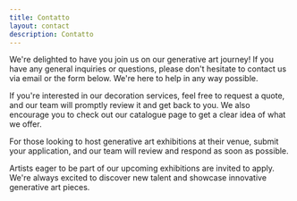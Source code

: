 ```yaml
---
title: Contatto
layout: contact
description: Contatto
---
```


We're delighted to have you join us on our generative art journey! If you have any general inquiries or questions, please don't hesitate to contact us via email or the form below. We're here to help in any way possible.

If you're interested in our decoration services, feel free to request a quote, and our team will promptly review it and get back to you. We also encourage you to check out our catalogue page to get a clear idea of what we offer.

For those looking to host generative art exhibitions at their venue, submit your application, and our team will review and respond as soon as possible.

Artists eager to be part of our upcoming exhibitions are invited to apply. We're always excited to discover new talent and showcase innovative generative art pieces.
